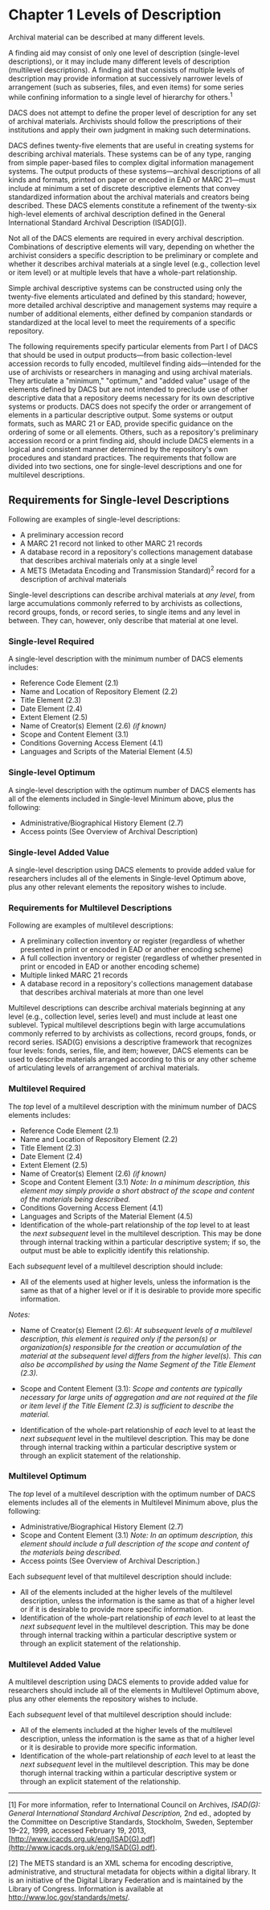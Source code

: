 # Chapter 1 Levels of Description

Archival material can be described at many different levels.

A finding aid may consist of only one level of description (single-level descriptions), or it may include many different levels of description (multilevel descriptions). A finding aid that consists of multiple levels of description may provide information at successively narrower levels of arrangement (such as subseries, files, and even items) for some series while confining information to a single level of hierarchy for others.<sup>1</sup>

DACS does not attempt to define the proper level of description for any set of archival materials. Archivists should follow the prescriptions of their institutions and apply their own judgment in making such determinations.

DACS defines twenty-five elements that are useful in creating systems for describing archival materials. These systems can be of any type, ranging from simple paper-based files to complex digital information management systems. The output products of these systems—archival descriptions of all kinds and formats, printed on paper or encoded in EAD or MARC 21—must include at minimum a set of discrete descriptive elements that convey standardized information about the archival materials and creators being described. These DACS elements constitute a refinement of the twenty-six high-level elements of archival description defined in the General International Standard Archival Description (ISAD[G]).

Not all of the DACS elements are required in every archival description. Combinations of descriptive elements will vary, depending on whether the archivist considers a specific description to be preliminary or complete and whether it describes archival materials at a single level (e.g., collection level or item level) or at multiple levels that have a whole-part relationship.

Simple archival descriptive systems can be constructed using only the twenty-five elements articulated and defined by this standard; however, more detailed archival descriptive and management systems may require a number of additional elements, either defined by companion standards or standardized at the local level to meet the requirements of a specific repository.

The following requirements specify particular elements from Part I of DACS that should be used in output products—from basic collection-level accession records to fully encoded, multilevel finding aids—intended for the use of archivists or researchers in managing and using archival materials. They articulate a "minimum," "optimum," and "added value" usage of the elements defined by DACS but are not intended to preclude use of other descriptive data that a repository deems necessary for its own descriptive systems or products. DACS does not specify the order or arrangement of elements in a particular descriptive output. Some systems or output formats, such as MARC 21 or EAD, provide specific guidance on the ordering of some or all elements. Others, such as a repository's preliminary accession record or a print finding aid, should include DACS elements in a logical and consistent manner determined by the repository's own procedures and standard practices. The requirements that follow are divided into two sections, one for single-level descriptions and one for multilevel descriptions.

## Requirements for Single-level Descriptions

Following are examples of single-level descriptions:

*   A preliminary accession record
*   A MARC 21 record not linked to other MARC 21 records
*   A database record in a repository's collections management database that describes archival materials only at a single level
*   A METS (Metadata Encoding and Transmission Standard)<sup>2</sup> record for a description of archival materials

Single-level descriptions can describe archival materials at _any level_, from large accumulations commonly referred to by archivists as collections, record groups, fonds, or record series, to single items and any level in between. They can, however, only describe that material at one level.

### Single-level Required

A single-level description with the minimum number of DACS elements includes:

*   Reference Code Element (2.1)
*   Name and Location of Repository Element (2.2)
*   Title Element (2.3)
*   Date Element (2.4)
*   Extent Element (2.5)
*   Name of Creator(s) Element (2.6) _(if known)_
*   Scope and Content Element (3.1)
*   Conditions Governing Access Element (4.1)
*   Languages and Scripts of the Material Element (4.5)

### Single-level Optimum

A single-level description with the optimum number of DACS elements has all of the elements included in Single-level Minimum above, plus the following:

*   Administrative/Biographical History Element (2.7)
*   Access points (See Overview of Archival Description)

### Single-level Added Value

A single-level description using DACS elements to provide added value for researchers includes all of the elements in Single-level Optimum above, plus any other relevant elements the repository wishes to include.

### Requirements for Multilevel Descriptions

Following are examples of multilevel descriptions:

*   A preliminary collection inventory or register (regardless of whether presented in print or encoded in EAD or another encoding scheme)
*   A full collection inventory or register (regardless of whether presented in print or encoded in EAD or another encoding scheme)
*   Multiple linked MARC 21 records
*   A database record in a repository's collections management database that describes archival materials at more than one level

Multilevel descriptions can describe archival materials beginning at any level (e.g., collection level, series level) and must include at least one sublevel. Typical multilevel descriptions begin with large accumulations commonly referred to by archivists as collections, record groups, fonds, or record series. ISAD(G) envisions a descriptive framework that recognizes four levels: fonds, series, file, and item; however, DACS elements can be used to describe materials arranged according to this or any other scheme of articulating levels of arrangement of archival materials.

### Multilevel Required

The _top_ level of a multilevel description with the minimum number of DACS elements includes:

*   Reference Code Element (2.1)
*   Name and Location of Repository Element (2.2)
*   Title Element (2.3)
*   Date Element (2.4)
*   Extent Element (2.5)
*   Name of Creator(s) Element (2.6) _(if known)_
*   Scope and Content Element (3.1)
    _Note: In a minimum description, this element may simply provide a short abstract of the scope and content of the materials being described._
*   Conditions Governing Access Element (4.1)
*   Languages and Scripts of the Material Element (4.5)
*   Identification of the whole-part relationship of the _top_ level to at least the _next subsequent_ level in the multilevel description. This may be done through internal tracking within a particular descriptive system; if so, the output must be able to explicitly identify this relationship.

Each _subsequent_ level of a multilevel description should include:

*   All of the elements used at higher levels, unless the information is the same as that of a higher level or if it is desirable to provide more specific information.

_Notes:_

*   Name of Creator(s) Element (2.6): _At subsequent levels of a multilevel description, this element is required only if the person(s) or organization(s) responsible for the creation or accumulation of the material at the subsequent level differs from the higher level(s). This can also be accomplished by using the Name Segment of the Title Element (2.3)._
*   Scope and Content Element (3.1): _Scope and contents are typically necessary for large units of aggregation and are not required at the file or item level if the Title Element (2.3) is sufficient to describe the material._

*   Identification of the whole-part relationship of _each_ level to at least the _next subsequent_ level in the multilevel description. This may be done through internal tracking within a particular descriptive system or through an explicit statement of the relationship.

### Multilevel Optimum

The _top_ level of a multilevel description with the optimum number of DACS elements includes all of the elements in Multilevel Minimum above, plus the following:

*   Administrative/Biographical History Element (2.7)
*   Scope and Content Element (3.1)
    _Note: In an optimum description, this element should include a full description of the scope and content of the materials being described._
*   Access points (See Overview of Archival Description.)

Each _subsequent_ level of that multilevel description should include:

*   All of the elements included at the higher levels of the multilevel description, unless the information is the same as that of a higher level or if it is desirable to provide more specific information.
*   Identification of the whole-part relationship of _each_ level to at least the _next subsequent_ level in the multilevel description. This may be done through internal tracking within a particular descriptive system or through an explicit statement of the relationship.

### Multilevel Added Value

A multilevel description using DACS elements to provide added value for researchers should include all of the elements in Multilevel Optimum above, plus any other elements the repository wishes to include.

Each _subsequent_ level of that multilevel description should include:

*   All of the elements included at the higher levels of the multilevel description, unless the information is the same as that of a higher level or it is desirable to provide more specific information.
*   Identification of the whole-part relationship of _each_ level to at least the _next subsequent_ level in the multilevel description. This may be done thorugh internal tracking within a particular descriptive system or through an explicit statement of the relationship.

* * *

[1] For more information, refer to International Council on Archives, _ISAD(G): General International Standard Archival Description,_ 2nd ed., adopted by the Committee on Descriptive Standards, Stockholm, Sweden, September 19–22, 1999, accessed February 19, 2013, [http://www.icacds.org.uk/eng/ISAD(G).pdf](http://www.icacds.org.uk/eng/ISAD(G).pdf).

[2] The METS standard is an XML schema for encoding descriptive, administrative, and structural metadata for objects within a digital library. It is an initiative of the Digital Library Federation and is maintained by the Library of Congress. Information is available at http://www.loc.gov/standards/mets/.
